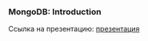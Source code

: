 ### MongoDB: Introduction
Ссылка на презентацию: [презентация](https://github.com/ait-tr/cohort38/blob/main/db/lesson_04/MongoDB_Introduction.pdf)
